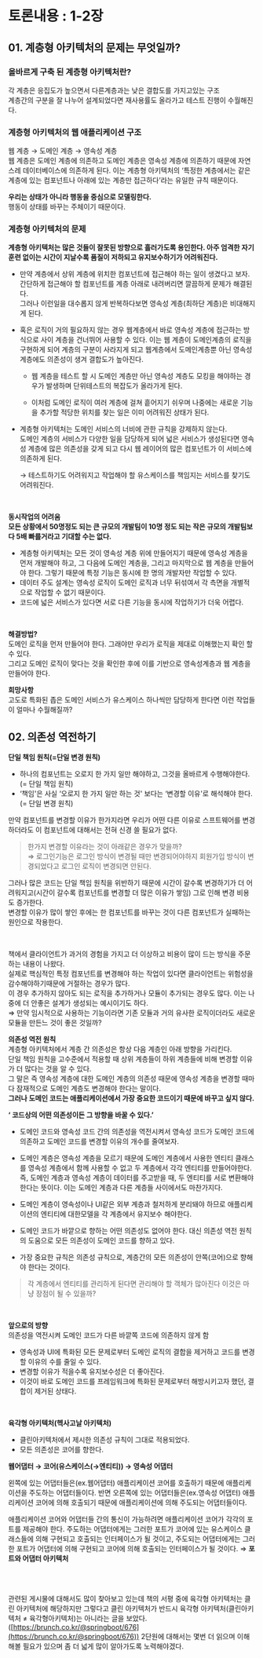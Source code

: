 
# 토론내용 : 1-2장

## 01. 계층형 아키텍처의 문제는 무엇일까?

### 올바르게 구축 된 계층형 아키텍처란?
각 계층은 응집도가 높으면서 다른계층과는 낮은 결합도를 가지고있는 구조  
계층간의 구분을 잘 나누어 설계되었다면 재사용률도 올라가고 테스트 진행이 수월해진다.

### 계층형 아키텍처의 웹 애플리케이션 구조
웹 계층 → 도메인 계층 → 영속성 계층  
웹 계층은 도메인 계층에 의존하고 도메인 계층은 영속성 계층에 의존하기 때문에 자연스레 데이터베이스에 의존하게 된다. 이는 계층형 아키텍처의 ‘특정한 계층에서는 같은 계층에 있는 컴포넌트나 아래에 있는 계층만 접근하다’라는 유일한 규칙 때문이다.

**우리는 상태가 아니라 행동을 중심으로 모델링한다.**  
행동이 상태를 바꾸는 주체이기 때문이다.

### 계층형 아키텍처의 문제

**계층형 아키텍처는 많은 것들이 잘못된 방향으로 흘러가도록 용인한다. 아주 엄격한 자기 훈련 없이는 시간이 지날수록 품질이 저하되고 유지보수하기가 어려워진다.**
- 만약 계층에서 상위 계층에 위치한 컴포넌트에 접근해야 하는 일이 생겼다고 보자.  
  간단하게 접근해야 할 컴포넌트를 계층 아래로 내려버리면 깔끔하게 문제가 해결된다.  
  그러나 이런일을 대수롭지 않게 반복하다보면 영속성 계층(최하단 계층)은 비대해지게 된다.

- 혹은 로직이 거의 필요하지 않는 경우 웹계층에서 바로 영속성 계층에 접근하는 방식으로 사이 계층을 건너뛰어 사용할 수 있다. 이는 웹 계층이 도메인계층의 로직을 구현하게 되어 계층의 구분이 사라지게 되고 웹계층에서 도메인계층뿐 아닌 영속성 계층에도 의존성이 생겨 결합도가 높아진다.
    - 웹 계층을 테스트 할 시 도메인 계층만 아닌 영속성 계층도 모킹을 해야하는 경우가 발생하며 단위테스트의 복잡도가 올라가게 된다.

    - 이처럼 도메인 로직이 여러 계층에 걸쳐 흩어지기 쉬우며 나중에는 새로운 기능을 추가할 적당한 위치를 찾는 일은 이미 어려워진 상태가 된다.

- 계층형 아키텍처는 도메인 서비스의 너비에 관한 규칙을 강제하지 않는다.  
  도메인 계층의 서비스가 다양한 일을 담당하게 되어 넓은 서비스가 생성된다면 영속성 계층에 많은 의존성을 갖게 되고 다시 웹 레이어의 많은 컴포넌트가 이 서비스에 의존하게 된다.

  → 테스트하기도 어려워지고 작업해야 할 유스케이스를 책임지는 서비스를 찾기도 어려워진다.


<br/>

**동시작업의 어려움**  
**모든 상황에서 50명정도 되는 큰 규모의 개발팀이 10명 정도 되는 작은 규모의 개발팀보다 5배 빠를거라고 기대할 수는 없다.**

- 계층형 아키텍처는 모든 것이 영속성 계층 위에 만들어지기 때문에 영속성 계층을 먼저 개발해야 하고, 그 다음에 도메인 계층을, 그리고 마지막으로 웹 계층을 만들어야 한다. 그렇기 때문에 특정 기능은 동시에 한 명의 개발자만 작업할 수 있다.
- 데이터 주도 설계는 영속성 로직이 도메인 로직과 너무 뒤섞여서 각 측면을 개별적으로 작업할 수 없기 때문이다.
- 코드에 넓은 서비스가 있다면 서로 다른 기능을 동시에 작업하기가 더욱 어렵다.

<br/>

**해결방법?**  
도메인 로직을 먼저 만들어야 한다. 그래야만 우리가 로직을 제대로 이해했는지 확인 할 수 있다.  
그리고 도메인 로직이 맞다는 것을 확인한 후에 이를 기반으로 영속성계층과 웹 계층을 만들어야 한다.  

**희망사항**  
고도로 특화된 좁은 도메인 서비스가 유스케이스 하나씩만 담당하게 한다면 이런 작업들이 얼마나 수월해질까?



## 02. 의존성 역전하기

**단일 책임 원칙(=단일 변경 원칙)**
- 하나의 컴포넌트는 오로지 한 가지 일만 해야하고, 그것을 올바르게 수행해야한다.(= 단일 책임 원칙)
- ‘책임'은 사실 ‘오로지 한 가지 일만 하는 것' 보다는 ‘변경할 이유'로 해석해야 한다.(= 단일 변경 원칙)

만약 컴포넌트를 변경할 이유가 한가지라면 우리가 어떤 다른 이유로 스프트웨어를 변경하더라도 이 컴포넌트에 대해서는 전혀 신경 쓸 필요가 없다.

> 한가지 변경할 이유라는 것이 아래같은 경우가 맞을까?  
> ⇒ 로그인기능은 로그인 방식이 변경될 때만 변경되어야하지 회원가입 방식이 변경되었다고 로그인 로직이 변경되면 안된다.

그러나 많은 코드는 단일 책임 원칙을 위반하기 때문에 시간이 갈수록 변경하기가 더 어려워지고(시간이 갈수록 컴포넌트를 변경할 더 많은 이유가 쌓임) 그로 인해 변경 비용도 증가한다.     
변경할 이유가 많이 쌓인 후에는 한 컴포넌트를 바꾸는 것이 다른 컴포넌트가 실패하는 원인으로 작용한다.

<br/>

책에서 클라이언트가 과거의 경험을 가지고 더 이상하고 비용이 많이 드는 방식을 주문하는 내용이 나왔다.  
실제로 핵심적인 특정 컴포넌트를 변경해야 하는 작업이 있다면 클라이언트는 위험성을 감수해야하기때문에 거절하는 경우가 많다.   
이 경우 추가하지 않아도 되는 로직을 추가하거나 모듈이 추가되는 경우도 많다. 이는 나중에 더 안좋은 설계가 생성되는 예시이기도 하다.  
⇒ 만약 임시적으로 사용하는 기능이라면 기존 모듈과 거의 유사한 로직이더라도 새로운 모듈을 만든느 것이 좋은 것일까?

**의존성 역전 원칙**  
계층형 아키텍처에서 계층 간 의존성은 항상 다음 계층인 아래 방향을 가리킨다.   
단일 책임 원칙을 고수준에서 적용할 때 상위 계층들이 하위 계층들에 비해 변경할 이유가 더 많다는 것을 알 수 있다.   
그 말은 즉 영속성 계층에 대한 도메인 계층의 의존성 때문에 영속성 계층을 변경할 때마다 잠재적으로 도메인 계층도 변경해야 한다는 말이다.   
**그러나 도메인 코드는 애플리케이션에서 가장 중요한 코드이기 때문에 바꾸고 싶지 않다.**  

**‘ 코드상의 어떤 의존성이든 그 방향을 바꿀 수 있다.’**
- 도메인 코드와 영속성 코드 간의 의존성을 역전시켜서 영속성 코드가 도메인 코드에 의존하고 도메인 코드를 변경할 이유의 개수를 줄여보자.
- 도메인 계층은 영속성 계층을 모르기 때문에 도메인 계층에서 사용한 엔티티 클래스를 영속성 계층에서 함께 사용할 수 없고 두 계층에서 각각 엔티티를 만들어야한다.
  즉, 도메인 계층과 영속성 계층이 데이터를 주고받을 때, 두 엔티티를 서로 변환해야 한다는 뜻이다. 이는 도메인 계층과 다른 계층들 사이에서도 마찬가지다.
- 도메인 계층이 영속성이나 UI같은 외부 계층과 철저하게 분리돼야 하므로 애플리케이션의 엔티티에 대한모델을 각 계층에서 유지보수 해야한다.
- 도메인 코드가 바깥으로 향하는 어떤 의존성도 없어야 한다. 대신 의존성 역전 원칙의 도움으로 모든 의존성이 도메인 코드를 향하고 있다.

- 가장 중요한 규칙은 의존성 규칙으로, 계층간의 모든 의존성이 안쪽(코어)으로 향해야 한다는 것이다.


> 각 계층에서 엔티티를 관리하게 된다면 관리해야 할 객체가 많아진다 이것은 마냥 장점이 될 수 있을까?

<br>

**앞으로의 방향**  
의존성을 역전시켜 도메인 코드가 다른 바깥쪽 코드에 의존하지 않게 함  
- 영속성과 UI에 특화된 모든 문제로부터 도메인 로직의 결합을 제거하고 코드를 변경할 이유의 수를 줄일 수 있다.
- 변경할 이유가 적을수록 유지보수성은 더 좋아진다.
- 이것이 바로 도메인 코드를 프레임워크에 특화된 문제로부터 해방시키고자 했던, 결합이 제거된 상태다.

<br/>

**육각형 아키텍처(헥사고날 아키텍처)** 
- 클린아키텍처에서 제시한 의존성 규칙이 그대로 적용되었다.
- 모든 의존성은 코어를 향한다.

**웹어댑터 → 코어(유스케이스(→엔티티)) → 영속성 어댑터**

왼쪽에 있는 어댑터들은(ex.웹어댑터) 애플리케이션 코어를 호출하기 때문에 애플리케이션을 주도하는 어댑터들이다. 반면 오른쪽에 있는 어댑터들은(ex.영속성 어댑터) 애플리케이션 코어에 의해 호출되기 때문에 애플리케이션에 의해 주도되는 어댑터들이다.

애플리케이션 코어와 어댑터들 간의 통신이 가능하려면 애플리케이션 코어가 각각의 포트를 제공해야 한다. 주도하는 어댑터에게는 그러한 포트가 코어에 있는 유스케이스 클래스들에 의해 구현되고 호출되는 인터페이스가 될 것이고, 주도되는 어댑터에게는 그러한 포트가 어댑터에 의해 구현되고 코어에 의해 호출되는 인터페이스가 될 것이다. ⇒ **포트와 어댑터 아키텍처**

<br/>
<br/>


관련된 게시물에 대해서도 많이 찾아보고 있는데 책의 서평 중에 육각형 아키텍처는 클린 아키텍처에 해당하지만 그렇다고 클린 아키텍처가 반드시 육각형 아키텍처(클린아키텍처 ≠ 육각형아키텍처)는 아니라는 글을 보았다. ([https://brunch.co.kr/@springboot/676](https://brunch.co.kr/@springboot/676)) 2단원에 대해서는 몇번 더 읽으며 이해해볼 필요가 있으며 좀 더 넓게 많이 알아가도록 노력해야겠다.
